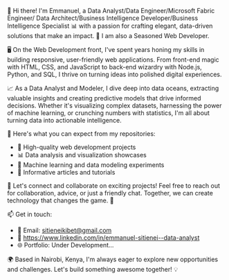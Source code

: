 👋 Hi there! I'm Emmanuel, a Data Analyst/Data Engineer/Microsoft Fabric Engineer/ Data Architect/Business Intelligence Developer/Business Intelligence Specialist 📊 with a passion for crafting elegant, data-driven solutions that make an impact. 🚀 I am also a Seasoned Web Developer.

🖥️ On the Web Development front, I've spent years honing my skills in building responsive, user-friendly web applications. From front-end magic with HTML, CSS, and JavaScript to back-end wizardry with Node.js, Python, and SQL, I thrive on turning ideas into polished digital experiences.

📈 As a Data Analyst and Modeler, I dive deep into data oceans, extracting valuable insights and creating predictive models that drive informed decisions. Whether it's visualizing complex datasets, harnessing the power of machine learning, or crunching numbers with statistics, I'm all about turning data into actionable intelligence.

🌟 Here's what you can expect from my repositories:
- 🚀 High-quality web development projects
- 📊 Data analysis and visualization showcases
- 🤖 Machine learning and data modeling experiments
- 📝 Informative articles and tutorials

🔗 Let's connect and collaborate on exciting projects! Feel free to reach out for collaboration, advice, or just a friendly chat. Together, we can create technology that changes the game. 🌟

📫 Get in touch:
- 📧 Email: sitieneikibet@gmail.com
- 💼 https://www.linkedin.com/in/emmanuel-sitienei--data-analyst
- 🌐 Portfolio: Under Development...

🌍 Based in Nairobi, Kenya, I'm always eager to explore new opportunities and challenges. Let's build something awesome together! 💡

